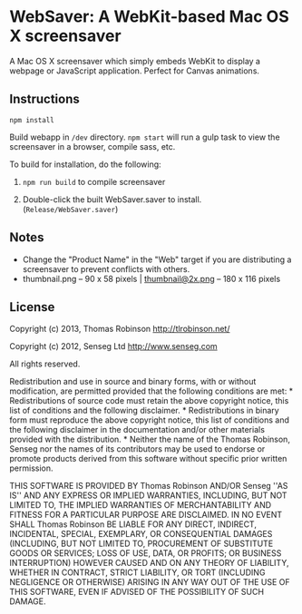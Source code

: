 WebSaver: A WebKit-based Mac OS X screensaver
=============================================

A Mac OS X screensaver which simply embeds WebKit to display a webpage or JavaScript application. Perfect for Canvas animations.

Instructions
------------

`npm install`

Build webapp in `/dev` directory. `npm start` will run a gulp task to view the screensaver in a browser, compile sass, etc.

To build for installation, do the following:

1. `npm run build` to compile screensaver

2. Double-click the built WebSaver.saver to install. (`Release/WebSaver.saver`)

Notes
-----

* Change the "Product Name" in the "Web" target if you are distributing a screensaver to prevent conflicts with others.
* thumbnail.png – 90 x 58 pixels | thumbnail@2x.png – 180 x 116 pixels

License
-------

Copyright (c) 2013, Thomas Robinson <http://tlrobinson.net/>

Copyright (c) 2012, Senseg Ltd <http://www.senseg.com>

All rights reserved.

Redistribution and use in source and binary forms, with or without
modification, are permitted provided that the following conditions are met:
    * Redistributions of source code must retain the above copyright
      notice, this list of conditions and the following disclaimer.
    * Redistributions in binary form must reproduce the above copyright
      notice, this list of conditions and the following disclaimer in the
      documentation and/or other materials provided with the distribution.
    * Neither the name of the Thomas Robinson, Senseg nor the
      names of its contributors may be used to endorse or promote products
      derived from this software without specific prior written permission.

THIS SOFTWARE IS PROVIDED BY Thomas Robinson AND/OR Senseg ''AS IS'' AND ANY
EXPRESS OR IMPLIED WARRANTIES, INCLUDING, BUT NOT LIMITED TO, THE IMPLIED
WARRANTIES OF MERCHANTABILITY AND FITNESS FOR A PARTICULAR PURPOSE ARE
DISCLAIMED. IN NO EVENT SHALL Thomas Robinson BE LIABLE FOR ANY
DIRECT, INDIRECT, INCIDENTAL, SPECIAL, EXEMPLARY, OR CONSEQUENTIAL DAMAGES
(INCLUDING, BUT NOT LIMITED TO, PROCUREMENT OF SUBSTITUTE GOODS OR SERVICES;
LOSS OF USE, DATA, OR PROFITS; OR BUSINESS INTERRUPTION) HOWEVER CAUSED AND
ON ANY THEORY OF LIABILITY, WHETHER IN CONTRACT, STRICT LIABILITY, OR TORT
(INCLUDING NEGLIGENCE OR OTHERWISE) ARISING IN ANY WAY OUT OF THE USE OF THIS
SOFTWARE, EVEN IF ADVISED OF THE POSSIBILITY OF SUCH DAMAGE.
